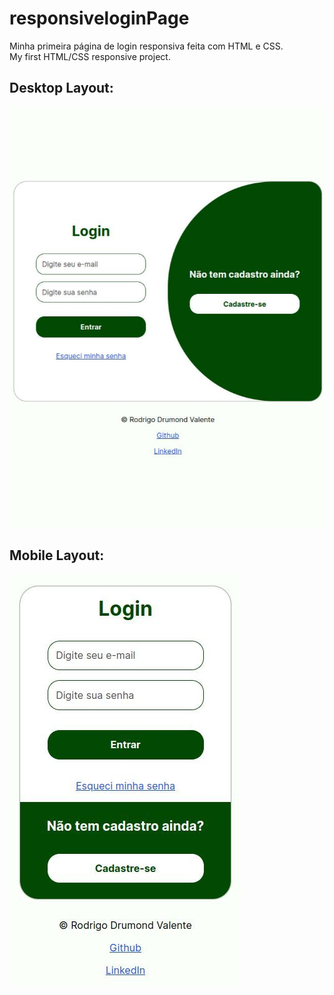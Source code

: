 # responsiveloginPage
Minha primeira página de login responsiva feita com HTML e CSS. <br>
My first HTML/CSS responsive project.

<h2>Desktop Layout:</h2>
<img src="desktop.jpg">
<br>
<h2>Mobile Layout:</h2>
<img src="mobile.jpg">

